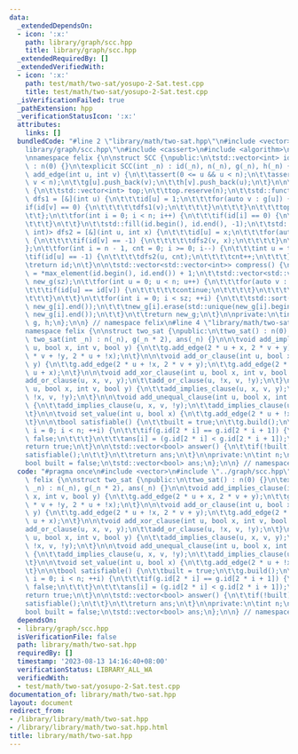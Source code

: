 ```yaml
---
data:
  _extendedDependsOn:
  - icon: ':x:'
    path: library/graph/scc.hpp
    title: library/graph/scc.hpp
  _extendedRequiredBy: []
  _extendedVerifiedWith:
  - icon: ':x:'
    path: test/math/two-sat/yosupo-2-Sat.test.cpp
    title: test/math/two-sat/yosupo-2-Sat.test.cpp
  _isVerificationFailed: true
  _pathExtension: hpp
  _verificationStatusIcon: ':x:'
  attributes:
    links: []
  bundledCode: "#line 2 \"library/math/two-sat.hpp\"\n#include <vector>\n#line 3 \"\
    library/graph/scc.hpp\"\n#include <cassert>\n#include <algorithm>\n#include <functional>\n\
    \nnamespace felix {\n\nstruct SCC {\npublic:\n\tstd::vector<int> id;\n\n\tSCC()\
    \ : n(0) {}\n\texplicit SCC(int _n) : id(_n), n(_n), g(_n), h(_n) {}\n\n\tvoid\
    \ add_edge(int u, int v) {\n\t\tassert(0 <= u && u < n);\n\t\tassert(0 <= v &&\
    \ v < n);\n\t\tg[u].push_back(v);\n\t\th[v].push_back(u);\n\t}\n\n\tvoid build()\
    \ {\n\t\tstd::vector<int> top;\n\t\ttop.reserve(n);\n\t\tstd::function<void(int)>\
    \ dfs1 = [&](int u) {\n\t\t\tid[u] = 1;\n\t\t\tfor(auto v : g[u]) {\n\t\t\t\t\
    if(id[v] == 0) {\n\t\t\t\t\tdfs1(v);\n\t\t\t\t}\n\t\t\t}\n\t\t\ttop.push_back(u);\n\
    \t\t};\n\t\tfor(int i = 0; i < n; i++) {\n\t\t\tif(id[i] == 0) {\n\t\t\t\tdfs1(i);\n\
    \t\t\t}\n\t\t}\n\t\tstd::fill(id.begin(), id.end(), -1);\n\t\tstd::function<void(int,\
    \ int)> dfs2 = [&](int u, int x) {\n\t\t\tid[u] = x;\n\t\t\tfor(auto v : h[u])\
    \ {\n\t\t\t\tif(id[v] == -1) {\n\t\t\t\t\tdfs2(v, x);\n\t\t\t\t}\n\t\t\t}\n\t\t\
    };\n\t\tfor(int i = n - 1, cnt = 0; i >= 0; i--) {\n\t\t\tint u = top[i];\n\t\t\
    \tif(id[u] == -1) {\n\t\t\t\tdfs2(u, cnt);\n\t\t\t\tcnt++;\n\t\t\t}\n\t\t}\n\t\
    \treturn id;\n\t}\n\n\tstd::vector<std::vector<int>> compress() {\n\t\tint sz\
    \ = *max_element(id.begin(), id.end()) + 1;\n\t\tstd::vector<std::vector<int>>\
    \ new_g(sz);\n\t\tfor(int u = 0; u < n; u++) {\n\t\t\tfor(auto v : g[u]) {\n\t\
    \t\t\tif(id[u] == id[v]) {\n\t\t\t\t\tcontinue;\n\t\t\t\t}\n\t\t\t\tnew_g[id[u]].push_back(id[v]);\n\
    \t\t\t}\n\t\t}\n\t\tfor(int i = 0; i < sz; ++i) {\n\t\t\tstd::sort(new_g[i].begin(),\
    \ new_g[i].end());\n\t\t\tnew_g[i].erase(std::unique(new_g[i].begin(), new_g[i].end()),\
    \ new_g[i].end());\n\t\t}\n\t\treturn new_g;\n\t}\n\nprivate:\n\tint n;\n\tstd::vector<std::vector<int>>\
    \ g, h;\n};\n\n} // namespace felix\n#line 4 \"library/math/two-sat.hpp\"\n\n\
    namespace felix {\n\nstruct two_sat {\npublic:\n\ttwo_sat() : n(0) {}\n\texplicit\
    \ two_sat(int _n) : n(_n), g(_n * 2), ans(_n) {}\n\n\tvoid add_implies_clause(int\
    \ u, bool x, int v, bool y) {\n\t\tg.add_edge(2 * u + x, 2 * v + y);\n\t\tg.add_edge(2\
    \ * v + !y, 2 * u + !x);\n\t}\n\n\tvoid add_or_clause(int u, bool x, int v, bool\
    \ y) {\n\t\tg.add_edge(2 * u + !x, 2 * v + y);\n\t\tg.add_edge(2 * v + !y, 2 *\
    \ u + x);\n\t}\n\n\tvoid add_xor_clause(int u, bool x, int v, bool y) {\n\t\t\
    add_or_clause(u, x, v, y);\n\t\tadd_or_clause(u, !x, v, !y);\n\t}\n\n\tvoid add_equal_clause(int\
    \ u, bool x, int v, bool y) {\n\t\tadd_implies_clause(u, x, v, y);\n\t\tadd_implies_clause(u,\
    \ !x, v, !y);\n\t}\n\n\tvoid add_unequal_clause(int u, bool x, int v, bool y)\
    \ {\n\t\tadd_implies_clause(u, x, v, !y);\n\t\tadd_implies_clause(u, !x, v, y);\n\
    \t}\n\n\tvoid set_value(int u, bool x) {\n\t\tg.add_edge(2 * u + !x, 2 * u + x);\n\
    \t}\n\n\tbool satisfiable() {\n\t\tbuilt = true;\n\t\tg.build();\n\t\tfor(int\
    \ i = 0; i < n; ++i) {\n\t\t\tif(g.id[2 * i] == g.id[2 * i + 1]) {\n\t\t\t\treturn\
    \ false;\n\t\t\t}\n\t\t\tans[i] = (g.id[2 * i] < g.id[2 * i + 1]);\n\t\t}\n\t\t\
    return true;\n\t}\n\n\tstd::vector<bool> answer() {\n\t\tif(!built) {\n\t\t\t\
    satisfiable();\n\t\t}\n\t\treturn ans;\n\t}\n\nprivate:\n\tint n;\n\tSCC g;\n\t\
    bool built = false;\n\tstd::vector<bool> ans;\n};\n\n} // namespace felix\n"
  code: "#pragma once\n#include <vector>\n#include \"../graph/scc.hpp\"\n\nnamespace\
    \ felix {\n\nstruct two_sat {\npublic:\n\ttwo_sat() : n(0) {}\n\texplicit two_sat(int\
    \ _n) : n(_n), g(_n * 2), ans(_n) {}\n\n\tvoid add_implies_clause(int u, bool\
    \ x, int v, bool y) {\n\t\tg.add_edge(2 * u + x, 2 * v + y);\n\t\tg.add_edge(2\
    \ * v + !y, 2 * u + !x);\n\t}\n\n\tvoid add_or_clause(int u, bool x, int v, bool\
    \ y) {\n\t\tg.add_edge(2 * u + !x, 2 * v + y);\n\t\tg.add_edge(2 * v + !y, 2 *\
    \ u + x);\n\t}\n\n\tvoid add_xor_clause(int u, bool x, int v, bool y) {\n\t\t\
    add_or_clause(u, x, v, y);\n\t\tadd_or_clause(u, !x, v, !y);\n\t}\n\n\tvoid add_equal_clause(int\
    \ u, bool x, int v, bool y) {\n\t\tadd_implies_clause(u, x, v, y);\n\t\tadd_implies_clause(u,\
    \ !x, v, !y);\n\t}\n\n\tvoid add_unequal_clause(int u, bool x, int v, bool y)\
    \ {\n\t\tadd_implies_clause(u, x, v, !y);\n\t\tadd_implies_clause(u, !x, v, y);\n\
    \t}\n\n\tvoid set_value(int u, bool x) {\n\t\tg.add_edge(2 * u + !x, 2 * u + x);\n\
    \t}\n\n\tbool satisfiable() {\n\t\tbuilt = true;\n\t\tg.build();\n\t\tfor(int\
    \ i = 0; i < n; ++i) {\n\t\t\tif(g.id[2 * i] == g.id[2 * i + 1]) {\n\t\t\t\treturn\
    \ false;\n\t\t\t}\n\t\t\tans[i] = (g.id[2 * i] < g.id[2 * i + 1]);\n\t\t}\n\t\t\
    return true;\n\t}\n\n\tstd::vector<bool> answer() {\n\t\tif(!built) {\n\t\t\t\
    satisfiable();\n\t\t}\n\t\treturn ans;\n\t}\n\nprivate:\n\tint n;\n\tSCC g;\n\t\
    bool built = false;\n\tstd::vector<bool> ans;\n};\n\n} // namespace felix\n"
  dependsOn:
  - library/graph/scc.hpp
  isVerificationFile: false
  path: library/math/two-sat.hpp
  requiredBy: []
  timestamp: '2023-08-13 14:16:40+08:00'
  verificationStatus: LIBRARY_ALL_WA
  verifiedWith:
  - test/math/two-sat/yosupo-2-Sat.test.cpp
documentation_of: library/math/two-sat.hpp
layout: document
redirect_from:
- /library/library/math/two-sat.hpp
- /library/library/math/two-sat.hpp.html
title: library/math/two-sat.hpp
---
```

